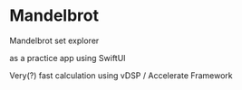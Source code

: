 # Mandelbrot
Mandelbrot set explorer 

as a practice app using SwiftUI

Very(?) fast calculation using vDSP / Accelerate Framework
